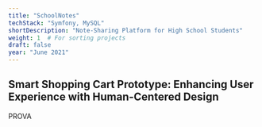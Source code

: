 ```yaml
---
title: "SchoolNotes"
techStack: "Symfony, MySQL"
shortDescription: "Note-Sharing Platform for High School Students"
weight: 1  # For sorting projects
draft: false
year: "June 2021"
---
```


## Smart Shopping Cart Prototype: Enhancing User Experience with Human-Centered Design

PROVA